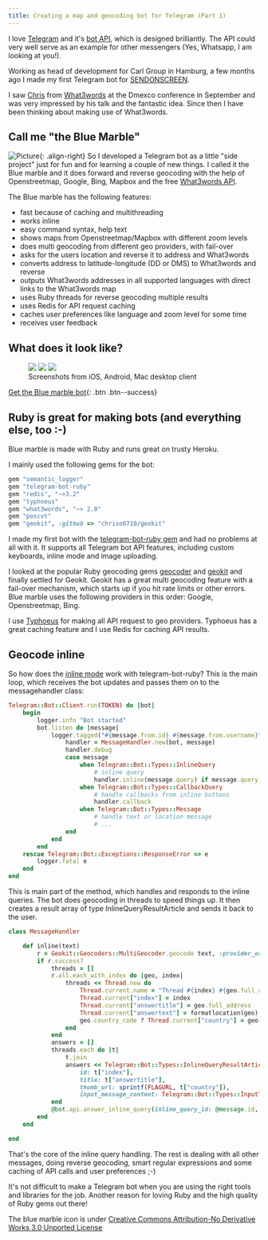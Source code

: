 ```yaml
---
title: Creating a map and geocoding bot for Telegram (Part 1)
---
```


I love [Telegram](https://telegram.org/) and it's [bot API](https://core.telegram.org/bots), which is designed brilliantly. The API could very well serve as an example for other messengers (Yes, Whatsapp, I am looking at you!).

Working as head of development for Carl Group in Hamburg, a few months ago I made my first Telegram bot for
[SENDONSCREEN](http://send.on-screen.info/?locale=en).

I saw [Chris](https://twitter.com/ChrisSheldrick2) from [What3words](http://what3words.com/) at the Dmexco conference in September and was very impressed by his talk and the fantastic idea.
Since then I have been thinking about making use of What3words.  

## Call me "the Blue Marble"

![Picture](/assets/images/globe.png){: .align-right}
So I developed a Telegram bot as a little "side project" just for fun and for learning a couple of new things. I called it the Blue marble and it does forward and reverse geocoding with the help of Openstreetmap, Google, Bing, Mapbox and the free [What3words API](https://github.com/what3words/w3w-ruby-wrapper).

The Blue marble has the following features:

- fast because of caching and multithreading
- works inline
- easy command syntax, help text
- shows maps from Openstreetmap/Mapbox with different zoom levels
- does multi geocoding from different geo providers, with fail-over
- asks for the users location and reverse it to address and What3words
- converts address to latitude-longitude (DD or DMS) to What3words and reverse
- outputs What3words addresses in all supported languages with direct links to the What3words map
- uses Ruby threads for reverse geocoding multiple results
- uses Redis for API request caching
- caches user preferences like language and zoom level for some time
- receives user feedback

## What does it look like?

<figure class="third">
	<img src="/assets/images/bluemarble/iphone.jpg">
	<img src="/assets/images/bluemarble/android.jpg">
	<img src="/assets/images/bluemarble/mac.jpg">
	<figcaption>Screenshots from iOS, Android, Mac desktop client</figcaption>
</figure>

[Get the Blue marble bot](https://telegram.me/bluemarblebot){: .btn .btn--success}

## Ruby is great for making bots (and everything else, too :-)

Blue marble is made with Ruby and runs great on trusty Heroku.

I mainly used the following gems for the bot:

```ruby
gem "semantic_logger"
gem "telegram-bot-ruby"
gem "redis", "~>3.2"
gem "typhoeus"
gem "what3words", "~> 2.0"
gem "poscvt"
gem "geokit", :github => "chriso0710/geokit"
```

I made my first bot with the [telegram-bot-ruby gem](https://github.com/atipugin/telegram-bot-ruby) and had no problems at all with it. It supports all Telegram bot API features, including custom keyboards, inline mode and image uploading.

I looked at the popular Ruby geocoding gems [geocoder](https://github.com/alexreisner/geocoder) and [geokit](https://github.com/geokit/geokit) and finally settled for Geokit. Geokit has a great multi geocoding feature with a fail-over mechanism, which starts up if you hit rate limits or other errors. Blue marble uses the following providers in this order: Google, Openstreetmap, Bing.

I use [Typhoeus](https://github.com/typhoeus/typhoeus) for making all API request to geo providers. Typhoeus has a great caching feature and I use Redis for caching API results.

## Geocode inline

So how does the [inline mode](https://core.telegram.org/bots/inline) work with telegram-bot-ruby?
This is the main loop, which receives the bot updates and passes them on to the messagehandler class:

```ruby
Telegram::Bot::Client.run(TOKEN) do |bot|
    begin
        logger.info "Bot started"
        bot.listen do |message|
            logger.tagged("#{message.from.id} #{message.from.username}") do
                handler = MessageHandler.new(bot, message)
                handler.debug
                case message
                    when Telegram::Bot::Types::InlineQuery
                        # inline query
                        handler.inline(message.query) if message.query != ""
                    when Telegram::Bot::Types::CallbackQuery
                        # handle callbacks from inline buttons
                        handler.callback
                    when Telegram::Bot::Types::Message
                        # handle text or location message
                        # ...
                end
            end
        end
    rescue Telegram::Bot::Exceptions::ResponseError => e
        logger.fatal e
    end
end
```

This is main part of the method, which handles and responds to the inline queries. The bot does geocoding in threads to speed things up. It then creates a result array of type InlineQueryResultArticle and sends it back to the user.

```ruby
class MessageHandler

    def inline(text)
        r = Geokit::Geocoders::MultiGeocoder.geocode text, :provider_order => ORDER
        if r.success?
            threads = []
            r.all.each_with_index do |geo, index|
                threads << Thread.new do
                    Thread.current.name = "Thread #{index} #{geo.full_address}"
                    Thread.current["index"] = index
                    Thread.current["answertitle"] = geo.full_address
                    Thread.current["answertext"] = formatlocation(geo)
                    geo.country_code ? Thread.current["country"] = geo.country_code.downcase : Thread.current["country"] = ""
                end
            end
            answers = []
            threads.each do |t|
                t.join
                answers << Telegram::Bot::Types::InlineQueryResultArticle.new(
                    id: t["index"],
                    title: t["answertitle"],
                    thumb_url: sprintf(FLAGURL, t["country"]),
                    input_message_content: Telegram::Bot::Types::InputTextMessageContent.new(message_text: t["answertext"], parse_mode: "HTML"))
            end
            @bot.api.answer_inline_query(inline_query_id: @message.id, results: answers)
        end
    end

end
```

That's the core of the inline query handling. The rest is dealing with all other messages, doing reverse geocoding, smart regular expressions and some caching of API calls and user preferences ;-)

It's not difficult to make a Telegram bot when you are using the right tools and libraries for the job. Another reason for loving Ruby and the high quality of Ruby gems out there!

The blue marble icon is under [Creative Commons Attribution-No Derivative Works 3.0 Unported License](https://creativecommons.org/licenses/by-nd/3.0/)

